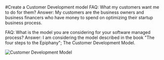 #Create a Customer Development model
FAQ: What my customers want me to do for them?
Answer:	My customers are the business owners and business financers who have money to spend on optimizing their startup business process.

FAQ: What is the model you are considering for your software managed process?
Answer: I am considering the model described in the book "The four steps to the Epiphany"; The Customer Development Model.

![Customer Development Model](https://github.com/liberaldart/liberaldart.github.io/blob/customer_development_model/wiki/Customer_Development_Model/To_Export_Temp_images.png)
